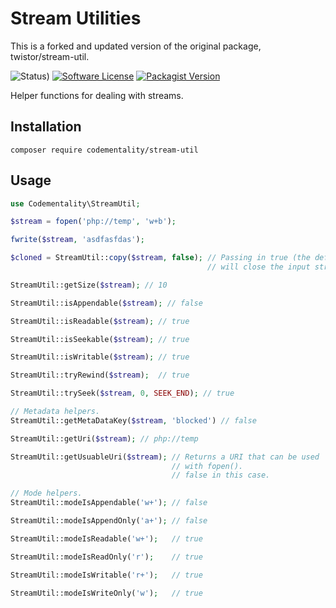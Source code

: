 # Stream Utilities
This is a forked and updated version of the original package, twistor/stream-util.

![Status)](https://github.com/codementality/stream-util/actions/workflows/tests.yml/badge.svg)
[![Software License](https://img.shields.io/badge/license-MIT-brightgreen.svg?style=flat-square)](LICENSE)
[![Packagist Version](https://img.shields.io/packagist/v/codementality/stream-util.svg?style=flat-square)](https://packagist.org/packages/codementality/stream-util)

Helper functions for dealing with streams.

## Installation

```
composer require codementality/stream-util
```

## Usage

```php
use Codementality\StreamUtil;

$stream = fopen('php://temp', 'w+b');

fwrite($stream, 'asdfasfdas');

$cloned = StreamUtil::copy($stream, false); // Passing in true (the default),
                                            // will close the input stream.

StreamUtil::getSize($stream); // 10

StreamUtil::isAppendable($stream); // false

StreamUtil::isReadable($stream); // true

StreamUtil::isSeekable($stream); // true

StreamUtil::isWritable($stream); // true

StreamUtil::tryRewind($stream);  // true

StreamUtil::trySeek($stream, 0, SEEK_END); // true

// Metadata helpers.
StreamUtil::getMetaDataKey($stream, 'blocked') // false

StreamUtil::getUri($stream); // php://temp

StreamUtil::getUsuableUri($stream); // Returns a URI that can be used
                                    // with fopen().
                                    // false in this case.

// Mode helpers.
StreamUtil::modeIsAppendable('w+'); // false

StreamUtil::modeIsAppendOnly('a+'); // false

StreamUtil::modeIsReadable('w+');   // true

StreamUtil::modeIsReadOnly('r');    // true

StreamUtil::modeIsWritable('r+');   // true

StreamUtil::modeIsWriteOnly('w');   // true
```
